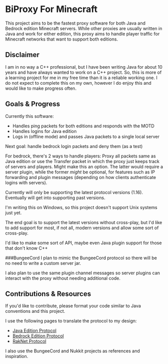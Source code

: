 BiProxy For Minecraft
=
This project aims to be the fastest proxy software for both Java and Bedrock edition Minecraft servers.
While other proxies are usually written in Java and work for either edition, this proxy aims to handle player traffic for Minecraft networks that want to support both editions.

Disclaimer
-
I am in no way a C++ professional, but I have been writing Java for about 10 years and have always wanted to work on a C++ project. So, this is more of a learning project for me in my free time than it is a reliable working one. I do not expect to complete this on my own, however I do enjoy this and would like to make progress often.

Goals & Progress
-
Currently this software:
- Handles ping packets for both editions and responds with the MOTD
- Handles logins for Java edition
- Logs in (offline mode) and passes Java packets to a single local server

Next goal: handle bedrock login packets and deny them (as a test)

For bedrock, there's 2 ways to handle players: Proxy all packets same as Java edition or use the Transfer packet in which the proxy just keeps track of servers and players. Might make this an option. The latter would require a server plugin, while the former *might* be optional, for features such as IP forwarding and plugin messages (depending on how clients authenticate logins with servers).

Currently will only be supporting the latest protocol versions (1.16). Eventually will get into supporting past versions.

I'm writing this on Windows, so this project doesn't support Unix systems just yet.

The end goal is to support the latest versions without cross-play, but I'd like to add support for most, if not all, modern versions and allow some sort of cross-play.

I'd like to make some sort of API, maybe even Java plugin support for those that don't know C++

###BungeeCord
I plan to mimic the BungeeCord protocol so there will be no need to write a custom server jar.

I also plan to use the same plugin channel messages so server plugins can interact with the proxy without needing additional code.

Contributions & Resources
-
If you'd like to contribute, please format your code similar to Java conventions and this project.

I use the following pages to translate the protocol to my design:
- [Java Edition Protocol](https://wiki.vg/Protocol)
- [Bedrock Edition Protocol](https://wiki.vg/Bedrock_Protocol)
- [RakNet Protocol](https://wiki.vg/Raknet_Protocol)

I also use the BungeeCord and Nukkit projects as references and inspiration.